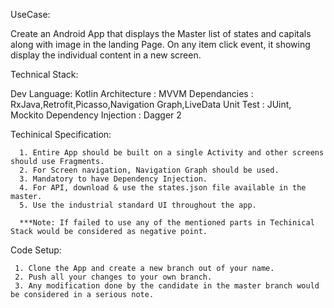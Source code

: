 UseCase:

  Create an Android App that displays the Master list of states and capitals along with image in the landing Page.
  On any item click event, it showing display the individual content in a new screen.
  
 Technical Stack:
 
  Dev Language: Kotlin
  Architecture : MVVM
  Dependancies : RxJava,Retrofit,Picasso,Navigation Graph,LiveData
  Unit Test : JUint, Mockito
  Dependency Injection : Dagger 2
  
  Techinical Specification:
  
      1. Entire App should be built on a single Activity and other screens should use Fragments.
      2. For Screen navigation, Navigation Graph should be used.
      3. Mandatory to have Dependency Injection.
      4. For API, download & use the states.json file available in the master.
      5. Use the industrial standard UI throughout the app.
      
      ***Note: If failed to use any of the mentioned parts in Techinical Stack would be considered as negative point.
      
 Code Setup:
 
     1. Clone the App and create a new branch out of your name.
     2. Push all your changes to your own branch.
     3. Any modification done by the candidate in the master branch would be considered in a serious note.
